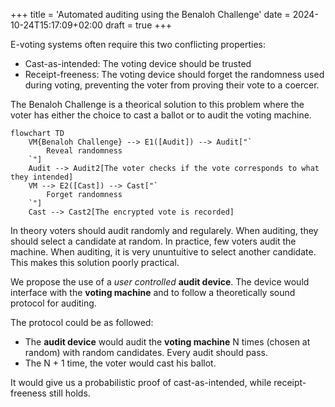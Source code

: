 +++
title = 'Automated auditing using the Benaloh Challenge'
date = 2024-10-24T15:17:09+02:00
draft = true
+++

E-voting systems often require this two conflicting properties:
- Cast-as-intended: The voting device should be trusted
- Receipt-freeness: The voting device should forget the randomness used during voting, preventing the voter from proving their vote to a coercer.

The Benaloh Challenge is a theorical solution to this problem where the voter has either the choice to cast a ballot or to audit the voting machine.

```mermaid
flowchart TD
    VM{Benaloh Challenge} --> E1([Audit]) --> Audit["`
        Reveal randomness
    `"]
    Audit --> Audit2[The voter checks if the vote corresponds to what they intended]
    VM --> E2([Cast]) --> Cast["`
        Forget randomness
    `"]
    Cast --> Cast2[The encrypted vote is recorded]
```

In theory voters should audit randomly and regularely. When auditing, they should select a candidate at random. In practice, few voters audit the machine. When auditing, it is very ununtuitive to select another candidate. This makes this solution poorly practical.

We propose the use of a _user controlled_ **audit device**. The device would interface with the **voting machine** and to follow a theoretically sound protocol for auditing.

The protocol could be as followed:
- The **audit device** would audit the **voting machine** N times (chosen at random) with random candidates. Every audit should pass.
- The N + 1 time, the voter would cast his ballot.

It would give us a probabilistic proof of cast-as-intended, while receipt-freeness still holds.
